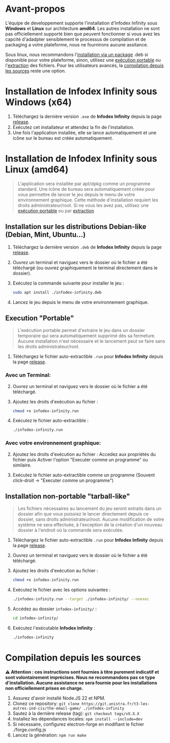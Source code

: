 # Avant-propos
L'équipe de developpement supporte l'installation d'Infodex Infinity sous **Windows** et **Linux** sur architecture **amd64**.
Les autres installation ne sont pas officiellement supporté bien que peuvent fonctionner si vous avez les capcité d'adadpter sensiblement le processus de compilation et de packaging a votre plateforme, nous ne fournirons aucune assitance.

Sous linux, nous recommandons l'[installation via un package](#installation-sur-les-distributions-debian-like-debian-mint-ubuntu) .deb si disponible pour votre plateforme, sinon, utilisez une [exécution portable](#execution-portable) ou l'[extraction](#installation-non-portable-tarball-like) des fichiers.
Pour les utilisateurs avancés, la [compilation depuis les sources](#compilation-depuis-les-sources) reste une option.

# Installation de Infodex Infinity sous Windows (x64)

1. Téléchargez la dernière version `.exe` de **Infodex Infinity** depuis la page [release](https://git.unistra.fr/t3-les-autres-ind-cis/the-email-game/-/releases).
2. Exécutez cet installateur et attendez la fin de l'installation.
3. Une fois l'application installée, elle se lance automatiquement et une icône sur le bureau est créée automatiquement.

# Installation de Infodex Infinity sous Linux (amd64)

> L'application sera installée par apt/dpkg comme un programme standard. Une icône de bureau sera automatiquement créée pour vous permettre de lancer le jeu depuis le menu de votre environnement graphique. Cette méthode d'installation requiert les droits administrateur/root. Si ne vous les avez pas, utilisez une [exécution portable](#execution-portable) ou par [extraction](#installation-non-portable-tarball-like)

## Installation sur les distributions Debian-like (Debian, Mint, Ubuntu...)

1. Téléchargez la dernière version `.deb` de **Infodex Infinity** depuis la page [release](https://git.unistra.fr/t3-les-autres-ind-cis/the-email-game/-/releases).
   
2. Ouvrez un terminal et naviguez vers le dossier où le fichier a été téléchargé (ou ouvrez graphiquement le terminal directement dans le dossier).

3. Exécutez la commande suivante pour installer le jeu :

   ```bash
   sudo apt install ./infodex-infinity.deb
   ```
4. Lancez le jeu depuis le menu de votre environnement graphique.

## Execution "Portable"

> L'exécution portable permet d'extraire le jeu dans un dossier temporaire qui sera automatiquement supprimé dès sa fermeture. Aucune installation n'est nécessaire et le lancement peut se faire sans les droits administrateur/root.

1. Téléchargez le fichier auto-extractible `.run` pour **Infodex Infinity** depuis la page [release](https://git.unistra.fr/t3-les-autres-ind-cis/the-email-game/-/releases).

### Avec un Terminal:
2. Ouvrez un terminal et naviguez vers le dossier où le fichier a été téléchargé.

3. Ajoutez les droits d'exécution au fichier :

   ```bash
   chmod +x infodex-infinity.run
   ```

4. Exécutez le fichier auto-extractible :

   ```bash
   ./infodex-infinity.run
   ```

### Avec votre environnement graphique:
2. Ajoutez les droits d'exécution au fichier : Accedez aux propriétés du fichier puis Activer l'option "Executer comme un programme" ou similaire.

3. Exécutez le fichier auto-extractible comme un programme (Souvent click-droit -> "Executer comme un programme")


## Installation non-portable "tarball-like"

> Les fichiers nécessaires au lancement du jeu seront extraits dans un dossier afin que vous puissiez le lancer directement depuis ce dossier, sans droits administrateur/root. Aucune modification de votre système ne sera effectuée, à l'exception de la création d'un nouveau dossier à l'endroit où la commande sera exécutée.

1. Téléchargez le fichier auto-extractible `.run` pour **Infodex Infinity** depuis la page [release](https://git.unistra.fr/t3-les-autres-ind-cis/the-email-game/-/releases).

2. Ouvrez un terminal et naviguez vers le dossier où le fichier a été téléchargé.

3. Ajoutez les droits d'exécution au fichier :

   ```bash
   chmod +x infodex-infinity.run
   ```

4. Exécutez le fichier avec les options suivantes :

   ```bash
   ./infodex-infinity.run --target ./infodex-infinity/ --noexec
   ```

5. Accédez au dossier `infodex-infinity/` :

   ```bash
   cd infodex-infinity/
   ```

6. Exécutez l'exécutable **Infodex Infinity** :

   ```bash
   ./infodex-infinity
   ```

# Compilation depuis les sources

**⚠️ Attention : ces instructions sont fournies à titre purement indicatif et sont volontairement imprécises. Nous ne recommandons pas ce type d'installation. Aucune assistance ne sera fournie pour les installations non officiellement prises en charge.**

1. Assurez d'avoir installé Node.JS 22 et NPM.
2. Clonez ce repository: `git clone https://git.unistra.fr/t3-les-autres-ind-cis/the-email-game/ ./infodex-infinity`
3. Sautez à la dernière release (tag): `git checkout tags/vX.X.X`
4. Installez les dépendances locales: `npm install --include=dev`
5. Si nécessaire, configurez electron-forge en modifiant le fichier ./forge.config.js
6. Lancez la génération: `npm run make`